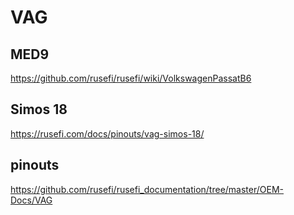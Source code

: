 # VAG

## MED9

https://github.com/rusefi/rusefi/wiki/VolkswagenPassatB6

## Simos 18

https://rusefi.com/docs/pinouts/vag-simos-18/

## pinouts

https://github.com/rusefi/rusefi_documentation/tree/master/OEM-Docs/VAG